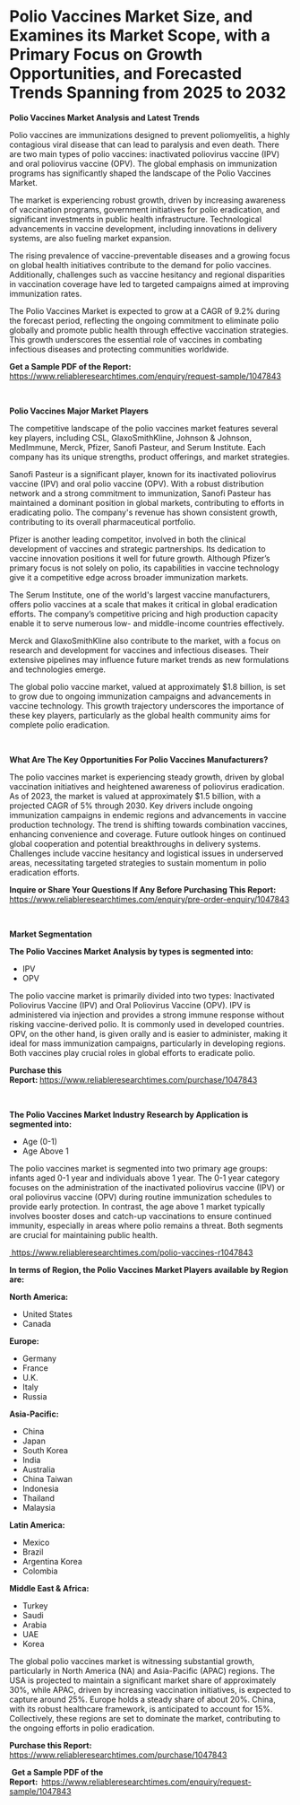 <p><h1>Polio Vaccines Market Size, and Examines its Market Scope, with a Primary Focus on Growth Opportunities, and Forecasted Trends Spanning from 2025 to 2032</h1></p><p><strong>Polio Vaccines Market Analysis and Latest Trends</strong></p>
<p><p>Polio vaccines are immunizations designed to prevent poliomyelitis, a highly contagious viral disease that can lead to paralysis and even death. There are two main types of polio vaccines: inactivated poliovirus vaccine (IPV) and oral poliovirus vaccine (OPV). The global emphasis on immunization programs has significantly shaped the landscape of the Polio Vaccines Market.</p><p>The market is experiencing robust growth, driven by increasing awareness of vaccination programs, government initiatives for polio eradication, and significant investments in public health infrastructure. Technological advancements in vaccine development, including innovations in delivery systems, are also fueling market expansion. </p><p>The rising prevalence of vaccine-preventable diseases and a growing focus on global health initiatives contribute to the demand for polio vaccines. Additionally, challenges such as vaccine hesitancy and regional disparities in vaccination coverage have led to targeted campaigns aimed at improving immunization rates. </p><p>The Polio Vaccines Market is expected to grow at a CAGR of 9.2% during the forecast period, reflecting the ongoing commitment to eliminate polio globally and promote public health through effective vaccination strategies. This growth underscores the essential role of vaccines in combating infectious diseases and protecting communities worldwide.</p></p>
<p><strong>Get a Sample PDF of the Report:&nbsp;</strong> <a href="https://www.reliableresearchtimes.com/enquiry/request-sample/1047843?utm_campaign=2665&utm_medium=2&utm_source=Github&utm_content=ia&utm_term=19042025&utm_id=polio-vaccines">https://www.reliableresearchtimes.com/enquiry/request-sample/1047843</a></p>
<p>&nbsp;</p>
<p><strong>Polio Vaccines Major Market Players</strong></p>
<p><p>The competitive landscape of the polio vaccines market features several key players, including CSL, GlaxoSmithKline, Johnson & Johnson, MedImmune, Merck, Pfizer, Sanofi Pasteur, and Serum Institute. Each company has its unique strengths, product offerings, and market strategies.</p><p>Sanofi Pasteur is a significant player, known for its inactivated poliovirus vaccine (IPV) and oral polio vaccine (OPV). With a robust distribution network and a strong commitment to immunization, Sanofi Pasteur has maintained a dominant position in global markets, contributing to efforts in eradicating polio. The company's revenue has shown consistent growth, contributing to its overall pharmaceutical portfolio.</p><p>Pfizer is another leading competitor, involved in both the clinical development of vaccines and strategic partnerships. Its dedication to vaccine innovation positions it well for future growth. Although Pfizer’s primary focus is not solely on polio, its capabilities in vaccine technology give it a competitive edge across broader immunization markets.</p><p>The Serum Institute, one of the world's largest vaccine manufacturers, offers polio vaccines at a scale that makes it critical in global eradication efforts. The company’s competitive pricing and high production capacity enable it to serve numerous low- and middle-income countries effectively.</p><p>Merck and GlaxoSmithKline also contribute to the market, with a focus on research and development for vaccines and infectious diseases. Their extensive pipelines may influence future market trends as new formulations and technologies emerge.</p><p>The global polio vaccine market, valued at approximately $1.8 billion, is set to grow due to ongoing immunization campaigns and advancements in vaccine technology. This growth trajectory underscores the importance of these key players, particularly as the global health community aims for complete polio eradication.</p></p>
<p>&nbsp;</p>
<p><strong>What Are The Key Opportunities For Polio Vaccines Manufacturers?</strong></p>
<p><p>The polio vaccines market is experiencing steady growth, driven by global vaccination initiatives and heightened awareness of poliovirus eradication. As of 2023, the market is valued at approximately $1.5 billion, with a projected CAGR of 5% through 2030. Key drivers include ongoing immunization campaigns in endemic regions and advancements in vaccine production technology. The trend is shifting towards combination vaccines, enhancing convenience and coverage. Future outlook hinges on continued global cooperation and potential breakthroughs in delivery systems. Challenges include vaccine hesitancy and logistical issues in underserved areas, necessitating targeted strategies to sustain momentum in polio eradication efforts.</p></p>
<p><strong>Inquire or Share Your Questions If Any Before Purchasing This Report:</strong> <a href="https://www.reliableresearchtimes.com/enquiry/pre-order-enquiry/1047843?utm_campaign=2665&utm_medium=2&utm_source=Github&utm_content=ia&utm_term=19042025&utm_id=polio-vaccines">https://www.reliableresearchtimes.com/enquiry/pre-order-enquiry/1047843</a></p>
<p>&nbsp;</p>
<p><strong>Market Segmentation</strong></p>
<p><strong>The Polio Vaccines Market Analysis by types is segmented into:</strong></p>
<p><ul><li>IPV</li><li>OPV</li></ul></p>
<p><p>The polio vaccine market is primarily divided into two types: Inactivated Poliovirus Vaccine (IPV) and Oral Poliovirus Vaccine (OPV). IPV is administered via injection and provides a strong immune response without risking vaccine-derived polio. It is commonly used in developed countries. OPV, on the other hand, is given orally and is easier to administer, making it ideal for mass immunization campaigns, particularly in developing regions. Both vaccines play crucial roles in global efforts to eradicate polio.</p></p>
<p><strong>Purchase this Report:&nbsp;</strong><a href="https://www.reliableresearchtimes.com/purchase/1047843?utm_campaign=2665&utm_medium=2&utm_source=Github&utm_content=ia&utm_term=19042025&utm_id=polio-vaccines">https://www.reliableresearchtimes.com/purchase/1047843</a></p>
<p>&nbsp;</p>
<p><strong>The Polio Vaccines Market Industry Research by Application is segmented into:</strong></p>
<p><ul><li>Age (0-1)</li><li>Age Above 1</li></ul></p>
<p><p>The polio vaccines market is segmented into two primary age groups: infants aged 0-1 year and individuals above 1 year. The 0-1 year category focuses on the administration of the inactivated poliovirus vaccine (IPV) or oral poliovirus vaccine (OPV) during routine immunization schedules to provide early protection. In contrast, the age above 1 market typically involves booster doses and catch-up vaccinations to ensure continued immunity, especially in areas where polio remains a threat. Both segments are crucial for maintaining public health.</p></p>
<p><a href="https://www.reliableresearchtimes.com/polio-vaccines-r1047843?utm_campaign=2665&utm_medium=2&utm_source=Github&utm_content=ia&utm_term=19042025&utm_id=polio-vaccines">&nbsp;https://www.reliableresearchtimes.com/polio-vaccines-r1047843</a></p>
<p><strong>In terms of Region, the Polio Vaccines Market Players available by Region are:</strong></p>
<p>
    <p> <strong> North America: </strong>
        <ul>
            <li>United States</li>
            <li>Canada</li>
        </ul>
        </p> 
    <p> <strong> Europe: </strong>
        <ul>
            <li>Germany</li>
            <li>France</li>
            <li>U.K.</li>
            <li>Italy</li>
            <li>Russia</li>
        </ul>
        </p> 
    <p> <strong> Asia-Pacific: </strong>
        <ul>
            <li>China</li>
            <li>Japan</li>
            <li>South Korea</li>
            <li>India</li>
            <li>Australia</li>
            <li>China Taiwan</li>
            <li>Indonesia</li>
            <li>Thailand</li>
            <li>Malaysia</li>
        </ul>
        </p> 
    <p> <strong> Latin America: </strong>
        <ul>
            <li>Mexico</li>
            <li>Brazil</li>
            <li>Argentina Korea</li>
            <li>Colombia</li>
        </ul>
        </p> 
    <p> <strong> Middle East & Africa: </strong>
        <ul>
            <li>Turkey</li>
            <li>Saudi</li>
            <li>Arabia</li>
            <li>UAE</li>
            <li>Korea</li>
        </ul>
    </p>
    </p>
<p><p>The global polio vaccines market is witnessing substantial growth, particularly in North America (NA) and Asia-Pacific (APAC) regions. The USA is projected to maintain a significant market share of approximately 30%, while APAC, driven by increasing vaccination initiatives, is expected to capture around 25%. Europe holds a steady share of about 20%. China, with its robust healthcare framework, is anticipated to account for 15%. Collectively, these regions are set to dominate the market, contributing to the ongoing efforts in polio eradication.</p></p>
<p><strong>Purchase this Report: </strong><a href="https://www.reliableresearchtimes.com/purchase/1047843?utm_campaign=2665&utm_medium=2&utm_source=Github&utm_content=ia&utm_term=19042025&utm_id=polio-vaccines">https://www.reliableresearchtimes.com/purchase/1047843</a></p>
<p>&nbsp;<strong>Get a Sample PDF of the Report:&nbsp;&nbsp;</strong><a href="https://www.reliableresearchtimes.com/enquiry/request-sample/1047843?utm_campaign=2665&utm_medium=2&utm_source=Github&utm_content=ia&utm_term=19042025&utm_id=polio-vaccines">https://www.reliableresearchtimes.com/enquiry/request-sample/1047843</a></p>
<p><strong></strong></p>
<p><p></p><p></p><p></p></p>